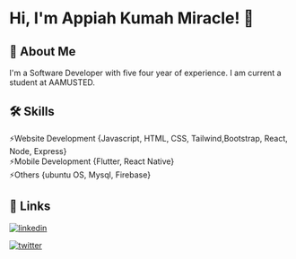 # Hi, I'm Appiah Kumah Miracle! 👋 
## 🚀 About Me
I'm a Software Developer with five four year of experience. I am current a student at AAMUSTED. 

## 🛠 Skills
⚡️Website Development {Javascript, HTML, CSS, Tailwind,Bootstrap, React, Node, Express}  
⚡️Mobile Development {Flutter, React Native}           
⚡️Others {ubuntu OS, Mysql, Firebase}

## 🔗 Links
[![linkedin](https://img.shields.io/badge/linkedin-0A66C2?style=for-the-badge&logo=linkedin&logoColor=white)](https://www.linkedin.com/in/appiah-k-miracle-205805264/)

[![twitter](https://img.shields.io/badge/twitter-1DA1F2?style=for-the-badge&logo=twitter&logoColor=white)](https://twitter.com/_Blackai_)

